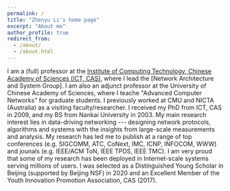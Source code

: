 ```yaml
---
permalink: /
title: "Zhenyu Li's home page"
excerpt: "About me"
author_profile: true
redirect_from: 
  - /about/
  - /about.html
---
```


I am a (full) professor at the [Institute of Computing Technology, Chinese Academy of Sciences (ICT, CAS)](https://www.ict.ac.cn), where I lead the [Network Architecture and System Group]. I am also an adjunct professor at the University of Chinese Academy of Sciences, where I teache "Advanced Computer Networks" for graduate students. I previously worked at CMU and NICTA (Australia) as a visiting faculty/researcher. I received my PhD from ICT, CAS in 2009, and my BS from Nankai University in 2003. My main research interest lies in data-driving networking --- designing network protocols, algorithms and systems with the insights from large-scale measurements and analysis. My research has led me to publish at a range of top conferences (e.g. SIGCOMM, ATC, CoNext, IMC, ICNP, INFOCOM, WWW) and jounals (e.g. IEEE/ACM ToN, IEEE TPDS, IEEE TMC). I am very proud that some of my research has been deployed in Internet-scale systems serving millions of users. I was selected as a Distinguished Young Scholar in Beijing (supported by Beijing NSF) in 2020 and an Excellent Member of the Youth Innovation Promotion Association, CAS (2017).


